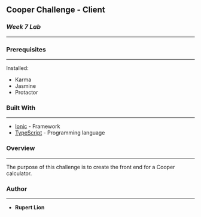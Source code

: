 ## **Cooper Challenge - Client**
### *Week 7 Lab*
-------
### Prerequisites
-------
Installed:
* Karma
* Jasmine
* Protactor


### Built With
-------

* [Ionic](https://ionicframework.com/) - Framework
* [TypeScript](https://www.typescriptlang.org/) - Programming language

### **Overview**
-------
The purpose of this challenge is to create the front end for a Cooper calculator.

### **Author**
-------
* **Rupert Lion** 